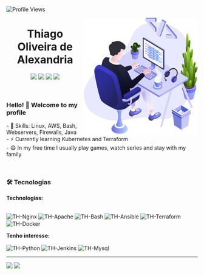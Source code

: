 ![Profile Views](http://estruyf-github.azurewebsites.net/api/VisitorHit?user=thiagoalexandria&repo=thiagoalexandria&countColorcountColor)

<img align="right" src="https://github.com/thiagoalexandria/thiagoalexandria/blob/master/Imagens/user.png?raw=true" width="300"/>

<h1 align="center">Thiago Oliveira de Alexandria</h1>



<p align="center">
    <a href="https://instagram.com/thiagoalexandria" target="_blank"><img src="https://img.shields.io/badge/-Instagram-%23E4405F?style=for-the-badge&logo=instagram&logoColor=white" target="_blank"></a>
    <a href = "mailto: alexandriathiago@gmail.com"><img src="https://img.shields.io/badge/-Gmail-%23333?style=for-the-badge&logo=gmail&logoColor=white" target="_blank"></a>
    <a href="https://www.linkedin.com/in/thiago-alexandria" target="_blank"><img src="https://img.shields.io/badge/-LinkedIn-%230077B5?style=for-the-badge&logo=linkedin&logoColor=white" target="_blank"></a> 
    <a href="https://thiagoalexandria.com.br" target="_blank"><img src="https://img.shields.io/badge/Blog-thiagoalexandria-%237159c1?style=flat&logo=ghost" target="_blank"></a>
</p>
<br>

### Hello! 👋 Welcome to my profile

<p>
	   - 📌 Skills: Linux, AWS, Bash, Webservers, Firewalls, Java <br>
    - ⚡ Currently learning Kubernetes and Terraform <br>
    - 😄 In my free time I usually play games, watch series and stay with my family <br>
</p>
<br>

### 🛠 Tecnologias

**Technologias:**

<div style="display: inline_block"><br>
  <img align="center" alt="TH-Nginx" height="50" width="70" src="https://thiagoalexandria.com.br/assets/img/nginx-logo.png">
  <img align="center" alt="TH-Apache" height="40" width="40" src="https://thiagoalexandria.com.br/assets/img/apache-logo.png">
  <img align="center" alt="TH-Bash" height="30" width="40" src="https://thiagoalexandria.com.br/assets/img/bash-logo.png">
  <img align="center" alt="TH-Ansible" height="30" width="40" src="https://thiagoalexandria.com.br/assets/img/ansible-logo.png">
  <img align="center" alt="TH-Terraform" height="30" width="40" src="https://thiagoalexandria.com.br/assets/img/terraform-logo.png">
  <img align="center" alt="TH-Docker" height="30" width="40" src="https://thiagoalexandria.com.br/assets/img/docker-logo.png">
</div>


**Tenho interesse:**

<p align="left">
  <img align="center" alt="TH-Python" height="30" width="40" src="https://thiagoalexandria.com.br/assets/img/python-logo.png">
  <img align="center" alt="TH-Jenkins" height="30" width="40" src="https://thiagoalexandria.com.br/assets/img/jenkins-logo.png">
  <img align="center" alt="TH-Mysql" height="30" width="40" src="https://thiagoalexandria.com.br/assets/img/mysql-logo.png">
</p>

 ---
 
<div>
    <img height="180em" src="https://github-readme-stats.vercel.app/api?username=thiagooliveira-sh&show_icons=true&theme=dark"/>
    <img height="180em" src="https://github-readme-stats.vercel.app/api/top-langs/?username=thiagooliveira-sh&layout=compact&langs_count=16&theme=dark" />
<div>


